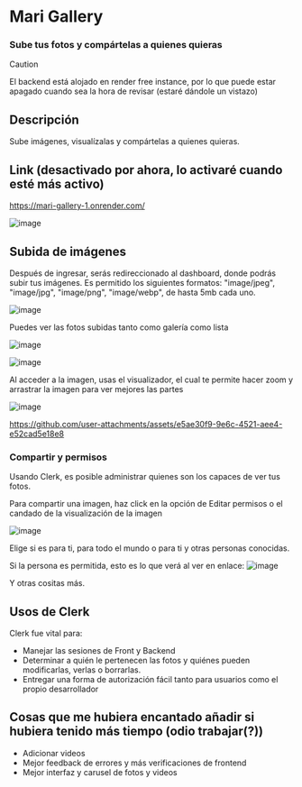 # Mari Gallery
### Sube tus fotos y compártelas a quienes quieras

> [!CAUTION]
> El backend está alojado en render free instance, por lo que puede estar apagado cuando sea la hora de revisar (estaré dándole un vistazo)


## Descripción

Sube imágenes, visualízalas y compártelas a quienes quieras.

## Link (desactivado por ahora, lo activaré cuando esté más activo)

https://mari-gallery-1.onrender.com/

![image](https://github.com/user-attachments/assets/9f903dbf-50fa-4110-9538-891f0df90010)

## Subida de imágenes

Después de ingresar, serás redireccionado al dashboard, donde podrás subir tus imágenes. Es permitido los siguientes formatos: "image/jpeg", "image/jpg", "image/png", "image/webp", de hasta 5mb cada uno.

![image](https://github.com/user-attachments/assets/910419ac-1afd-4373-bd4d-70d681a77e51)

Puedes ver las fotos subidas tanto como galería como lista

![image](https://github.com/user-attachments/assets/00a91e01-3615-42cb-99f0-0f63b8f353db)

![image](https://github.com/user-attachments/assets/ccffbecb-c87a-43d2-82ce-7fa394114d79)

Al acceder a la imagen, usas el visualizador, el cual te permite hacer zoom y arrastrar la imagen para ver mejores las partes

![image](https://github.com/user-attachments/assets/21cdb7bf-57c8-4607-b27f-eb171b5c50bd)

https://github.com/user-attachments/assets/e5ae30f9-9e6c-4521-aee4-e52cad5e18e8

### Compartir y permisos

Usando Clerk, es posible administrar quienes son los capaces de ver tus fotos.

Para compartir una imagen, haz click en la opción de Editar permisos o el candado de la visualización de la imagen

![image](https://github.com/user-attachments/assets/6fd26c2f-93a7-41a7-8302-78339a6c5a3b)

Elige si es para ti, para todo el mundo o para ti y otras personas conocidas.

Si la persona es permitida, esto es lo que verá al ver en enlace:
![image](https://github.com/user-attachments/assets/72d88dc5-5647-4432-a39c-067537c3ecd3)

Y otras cositas más.

## Usos de Clerk

Clerk fue vital para:

 - Manejar las sesiones de Front y Backend
 - Determinar a quién le pertenecen las fotos y quiénes pueden modificarlas, verlas o borrarlas.
 - Entregar una forma de autorización fácil tanto para usuarios como el propio desarrollador

## Cosas que me hubiera encantado añadir si hubiera tenido más tiempo (odio trabajar(?))

 - Adicionar videos
 - Mejor feedback de errores y más verificaciones de frontend
 - Mejor interfaz y carusel de fotos y videos

